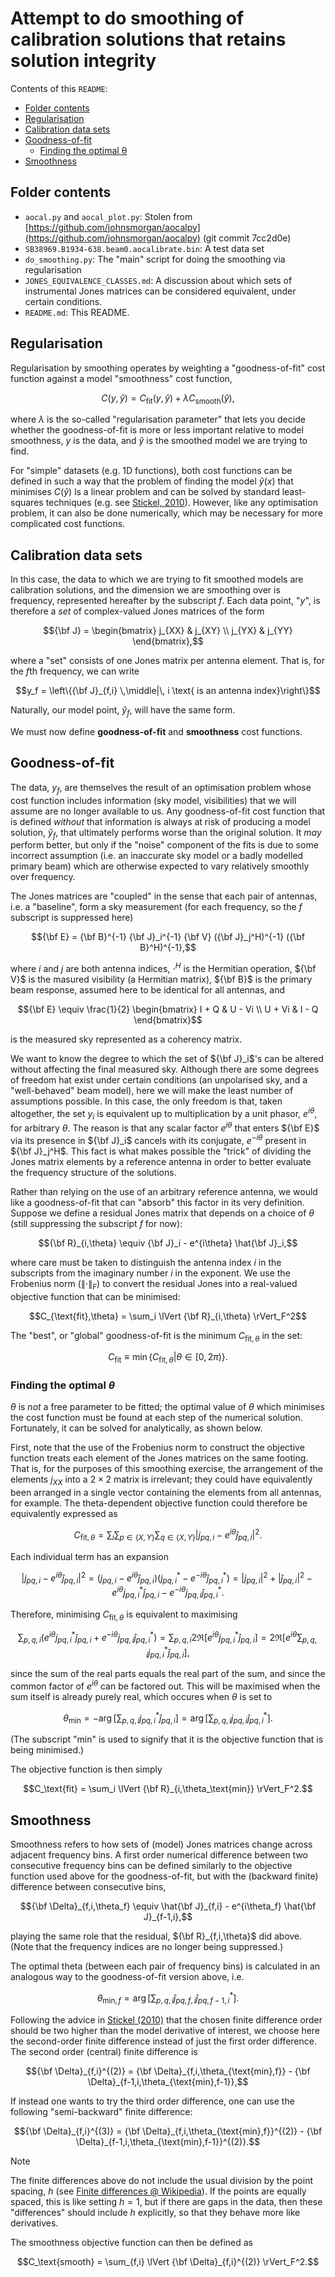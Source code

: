 # Attempt to do smoothing of calibration solutions that retains solution integrity

Contents of this `README`:
- [Folder contents](#folder-contents)
- [Regularisation](#regularisation)
- [Calibration data sets](#calibration-data-sets)
- [Goodness-of-fit](#goodness-of-fit)
  - [Finding the optimal θ](#finding-the-optimal-theta)
- [Smoothness](#smoothness)

## Folder contents

- `aocal.py` and `aocal_plot.py`: Stolen from [https://github.com/johnsmorgan/aocalpy](https://github.com/johnsmorgan/aocalpy) (git commit 7cc2d0e)
- `SB38969.B1934-638.beam0.aocalibrate.bin`: A test data set
- `do_smoothing.py`: The "main" script for doing the smoothing via regularisation
- `JONES_EQUIVALENCE_CLASSES.md`: A discussion about which sets of instrumental Jones matrices can be considered equivalent, under certain conditions.
- `README.md`: This README.

## Regularisation

Regularisation by smoothing operates by weighting a "goodness-of-fit" cost function against a model "smoothness" cost function,
```math
C(y, \hat{y}) = C_\text{fit}(y, \hat{y}) + \lambda C_\text{smooth}(\hat{y}),
```
where $`\lambda`$ is the so-called "regularisation parameter" that lets you decide whether the goodness-of-fit is more or less important relative to model smoothness, $`y`$ is the data, and $`\hat{y}`$ is the smoothed model we are trying to find.

For "simple" datasets (e.g. 1D functions), both cost functions can be defined in such a way that the problem of finding the model $`\hat{y}(x)`$ that minimises $`C(\hat{y})`$ ls a linear problem and can be solved by standard least-squares techniques (e.g. see [Stickel, 2010](https://www.sciencedirect.com/science/article/pii/S0098135409002567)).
However, like any optimisation problem, it can also be done numerically, which may be necessary for more complicated cost functions.

## Calibration data sets

In this case, the data to which we are trying to fit smoothed models are calibration solutions, and the dimension we are smoothing over is frequency, represented hereafter by the subscript $`f`$.
Each data point, "$`y`$", is therefore a *set* of complex-valued Jones matrices of the form
```math
{\bf J} = \begin{bmatrix} j_{XX} & j_{XY} \\ j_{YX} & j_{YY} \end{bmatrix},
```
where a "set" consists of one Jones matrix per antenna element.
That is, for the $`f`$th frequency, we can write
```math
y_f = \left\{{\bf J}_{f,i} \,\middle|\, i \text{ is an antenna index}\right\}
```
Naturally, our model point, $`\hat{y}_f`$, will have the same form.

We must now define **goodness-of-fit** and **smoothness** cost functions.

## Goodness-of-fit

The data, $`y_f`$, are themselves the result of an optimisation problem whose cost function includes information (sky model, visibilities) that we will assume are no longer available to us.
Any goodness-of-fit cost function that is defined *without* that information is always at risk of producing a model solution, $`\hat{y}_f`$, that ultimately performs worse than the original solution.
It *may* perform better, but only if the "noise" component of the fits is due to some incorrect assumption (i.e. an inaccurate sky model or a badly modelled primary beam) which are otherwise expected to vary relatively smoothly over frequency.

The Jones matrices are "coupled" in the sense that each pair of antennas, i.e. a "baseline", form a sky measurement (for each frequency, so the $`f`$ subscript is suppressed here)
```math
{\bf E} = {\bf B}^{-1} {\bf J}_i^{-1} {\bf V} ({\bf J}_j^H)^{-1} ({\bf B}^H)^{-1},
```
where $`i`$ and $`j`$ are both antenna indices, $`\cdot^H`$ is the Hermitian operation, $`{\bf V}`$ is the masured visibility (a Hermitian matrix), $`{\bf B}`$ is the primary beam response, assumed here to be identical for all antennas, and 
```math
{\bf E} \equiv \frac{1}{2} \begin{bmatrix} I + Q & U - Vi \\ U + Vi & I - Q \end{bmatrix}
```
is the measured sky represented as a coherency matrix.

We want to know the degree to which the set of $`{\bf J}_i`$'s can be altered without affecting the final measured sky.
Although there are some degrees of freedom hat exist under certain conditions (an unpolarised sky, and a "well-behaved" beam model), here we will make the least number of assumptions possible.
In this case, the only freedom is that, taken altogether, the set $`y_i`$ is equivalent up to multiplication by a unit phasor, $`e^{i\theta}`$, for arbitrary $`\theta`$.
The reason is that any scalar factor $`e^{i\theta}`$ that enters $`{\bf E}`$ via its presence in $`{\bf J}_i`$ cancels with its conjugate, $`e^{-i\theta}`$ present in $`{\bf J}_j^H`$.
This fact is what makes possible the "trick" of dividing the Jones matrix elements by a reference antenna in order to better evaluate the frequency structure of the solutions.

Rather than relying on the use of an arbitrary reference antenna, we would like a goodness-of-fit that can "absorb" this factor in its very definition.
Suppose we define a residual Jones matrix that depends on a choice of $`\theta`$ (still suppressing the subscript $`f`$ for now):
```math
{\bf R}_{i,\theta} \equiv {\bf J}_i - e^{i\theta} \hat{\bf J}_i,
```
where care must be taken to distinguish the antenna index $`i`$ in the subscripts from the imaginary number $`i`$ in the exponent.
We use the Frobenius norm ($`\lVert \cdot \rVert_F`$) to convert the residual Jones into a real-valued objective function that can be minimised:
```math
C_{\text{fit},\theta} = \sum_i \lVert {\bf R}_{i,\theta} \rVert_F^2
```
The "best", or "global" goodness-of-fit is the minimum $`C_{\text{fit},\theta}`$ in the set:
```math
C_\text{fit} \equiv \min \left\{C_{\text{fit},\theta} \middle| \theta \in [0,2\pi)\right\}.
```

### Finding the optimal $`\theta`$

$`\theta`$ is *not* a free parameter to be fitted; the optimal value of $`\theta`$ which minimises the cost function must be found at each step of the numerical solution.
Fortunately, it can be solved for analytically, as shown below.

First, note that the use of the Frobenius norm to construct the objective function treats each element of the Jones matrices on the same footing.
That is, for the purposes of this smoothing exercise, the arrangement of the elements $`j_{XX}`$ into a $`2 \times 2`$ matrix is irrelevant; they could have equivalently been arranged in a single vector containing the elements from all antennas, for example.
The theta-dependent objective function could therefore be equivalently expressed as
```math
C_{\text{fit},\theta} = \sum_i \sum_{p\in\{X,Y\}} \sum_{q\in\{X,Y\}} |j_{pq,i} - e^{i\theta} \hat{j}_{pq,i}|^2.
```
Each individual term has an expansion
```math
|j_{pq,i} - e^{i\theta} \hat{j}_{pq,i}|^2
    = (j_{pq,i} - e^{i\theta} \hat{j}_{pq,i})(j_{pq,i}^\ast - e^{-i\theta} \hat{j}_{pq,i}^\ast)
    = |j_{pq,i}|^2 + |\hat{j}_{pq,i}|^2 - e^{i\theta} j_{pq,i}^\ast \hat{j}_{pq,i} - e^{-i\theta} j_{pq,i} \hat{j}_{pq,i}^\ast.
```
Therefore, minimising $`C_{\text{fit},\theta}`$ is equivalent to maximising
```math
\sum_{p,q,i} \left( e^{i\theta} j_{pq,i}^\ast \hat{j}_{pq,i} + e^{-i\theta} j_{pq,i} \hat{j}_{pq,i}^\ast \right)
    = \sum_{p,q,i} 2 \Re \left[ e^{i\theta} j_{pq,i}^\ast \hat{j}_{pq,i} \right]
    = 2 \Re \left[ e^{i\theta} \sum_{p,q,i} j_{pq,i}^\ast \hat{j}_{pq,i} \right],
```
since the sum of the real parts equals the real part of the sum, and since the common factor of $`e^{i\theta}`$ can be factored out.
This will be maximised when the sum itself is already purely real, which occures when $`\theta`$ is set to
```math
\theta_\text{min}
    = -\arg \left[ \sum_{p,q,i} j_{pq,i}^\ast \hat{j}_{pq,i} \right]
    = \arg \left[ \sum_{p,q,i} j_{pq,i} \hat{j}_{pq,i}^\ast \right].
```
(The subscript "min" is used to signify that it is the objective function that is being minimised.)

The objective function is then simply
```math
C_\text{fit} = \sum_i \lVert {\bf R}_{i,\theta_\text{min}} \rVert_F^2.
```

## Smoothness

Smoothness refers to how sets of (model) Jones matrices change across adjacent frequency bins.
A first order numerical difference between two consecutive frequency bins can be defined similarly to the objective function used above for the goodness-of-fit, but with the (backward finite) difference between consecutive bins,
```math
{\bf \Delta}_{f,i,\theta_f} \equiv \hat{\bf J}_{f,i} - e^{i\theta_f} \hat{\bf J}_{f-1,i},
```
playing the same role that the residual, $`{\bf R}_{f,i,\theta}`$ did above.
(Note that the frequency indices are no longer being suppressed.)

The optimal theta (between each pair of frequency bins) is calculated in an analogous way to the goodness-of-fit version above, i.e.
```math
\theta_{\text{min},f}
    = \arg \left[ \sum_{p,q,i} \hat{j}_{pq,f,i} \hat{j}_{pq,f-1,i}^\ast \right].
```
Following the advice in [Stickel (2010)](https://www.sciencedirect.com/science/article/pii/S0098135409002567) that the chosen finite difference order should be two higher than the model derivative of interest, we choose here the second-order finite difference instead of just the first order difference.
The second order (central) finite difference is
```math
{\bf \Delta}_{f,i}^{(2)} = {\bf \Delta}_{f,i,\theta_{\text{min},f}} - {\bf \Delta}_{f-1,i,\theta_{\text{min},f-1}},
```

If instead one wants to try the third order difference, one can use the following "semi-backward" finite difference:
```math
{\bf \Delta}_{f,i}^{(3)} = {\bf \Delta}_{f,i,\theta_{\text{min},f}}^{(2)} - {\bf \Delta}_{f-1,i,\theta_{\text{min},f-1}}^{(2)}.
```

> [!NOTE]
> The finite differences above do not include the usual division by the point spacing, $`h`$ (see [Finite differences @ Wikipedia](https://en.wikipedia.org/wiki/Finite_difference)).
> If the points are equally spaced, this is like setting $`h = 1`$, but if there are gaps in the data, then these "differences" should include $`h`$ explicitly, so that they behave more like derivatives.

The smoothness objective function can then be defined as
```math
C_\text{smooth} = \sum_{f,i} \lVert {\bf \Delta}_{f,i}^{(2)} \rVert_F^2.
```

